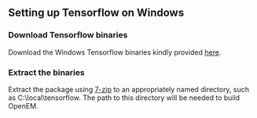 ## Setting up Tensorflow on Windows

### Download Tensorflow binaries

Download the Windows Tensorflow binaries kindly provided [here][Download].

### Extract the binaries

Extract the package using [7-zip][7zip] to an appropriately named directory, 
such as C:\local\tensorflow.  The path to this directory will be needed to 
build OpenEM.

[Download]: https://github.com/fo40225/tensorflow-windows-wheel/blob/master/1.8.0/cpp/libtensorflow-gpu-windows-x86_64-1.8.0-sse2cuda92cudnn71.7z
[7zip]: https://www.7-zip.org/
